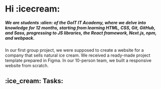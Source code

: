 <h1>Hi :icecream:</h1>

<h5>
We are students :alien: of the GoIT IT Academy, where we delve into knowledge for 12 months, starting from learning HTML, CSS, Git, GitHub, and Sass, progressing to JS libraries, the React framework, Next.js, npm, and webpack.</h5>

<p>
In our first group project, we were supposed to create a website for a company that sells natural ice cream. We received a ready-made project template prepared in Figma. In our 10-person team, we built a responsive website from scratch.</p>

<h2>:ice_cream: Tasks:</h2>


